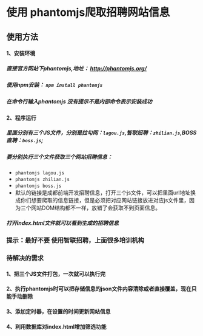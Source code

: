  使用 phantomjs爬取招聘网站信息 
===========
## 使用方法
#### 1、安装环境
##### 直接官方网站下phantomjs,地址： http://phantomjs.org/
##### 使用npm安装：  ```npm install phantomjs```
##### 在命令行输入phantomjs 没有提示不是内部命令表示安装成功
#### 2、程序运行
##### 里面分别有三个JS文件，分别是拉勾网：```lagou.js```,智联招聘：```zhilian.js```,BOSS直聘：```boss.js```;
##### 要分别执行三个文件获取三个网站招聘信息：
- ```phantomjs lagou.js```           
- ```phantomjs zhilian.js```
- ```phantomjs boss.js```
- 默认的链接是成都前端开发招聘信息，打开三个js文件，可以把里面url地址换成你们想要爬取的信息链接，但是必须把对应网站链接放进对应js文件里，因为三个网站DOM结构都不一样，放错了会获取不到页面信息。
##### 打开index.html文件就可以看到生成的招聘信息
### 提示：最好不要 使用智联招聘，上面很多培训机构
### 待解决的需求
#### 1、把三个JS文件打包，一次就可以执行完
#### 2、执行phantomjs时可以把存储信息的json文件内容清除或者直接覆盖，现在只能手动删除
#### 3、添加定时器，在设置的时间更新网站信息
#### 4、利用数据库对index.html增加筛选功能
